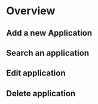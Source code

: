 # Overview

## Add a new Application

## Search an application

## Edit application

## Delete application